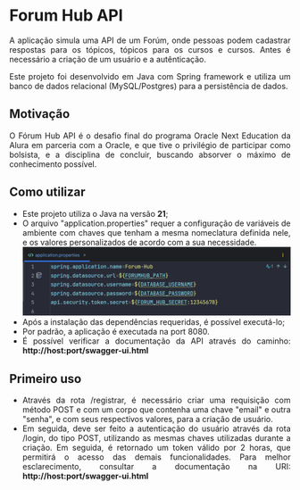 <h1>Forum Hub API</h1>
<p style="text-align: justify">A aplicação simula uma API de um Forúm, onde pessoas podem cadastrar respostas para os tópicos, tópicos para os cursos e cursos. Antes é necessário a criação de um usuário e a autênticação.</p>
<p style="text-align: justify">Este projeto foi desenvolvido em Java com Spring framework e utiliza um banco de dados relacional (MySQL/Postgres) para a persistência de dados. </p>
<h2>Motivação</h2>
    <p style="text-align: justify">O Fórum Hub API é o desafio final do programa Oracle Next Education da Alura em parceria com a Oracle, e que tive o privilégio de participar como bolsista, e a disciplina de concluir, buscando absorver o máximo de conhecimento possível.</p>
<h2>Como utilizar</h2>
<ul style="text-align: justify">
    <li>Este projeto utiliza o Java na versão <strong>21</strong>;</li>
    <li>O arquivo "application.properties" requer a configuração de variáveis de ambiente com chaves que tenham a mesma nomeclatura definida nele, e os valores personalizados de acordo com a sua necessidade.</li>
    <img src="tutorial/application.properties.png">
    <li>Após a instalação das dependências requeridas, é possível executá-lo;</li>
    <li>Por padrão, a aplicação é executada na port 8080.</li>
    <li>É possível verificar a documentação da API através do caminho: <strong>http://host:port/swagger-ui.html</strong></li>
</ul>
<h2>Primeiro uso</h2>
<ul style="text-align: justify">
<li>Através da rota /registrar, é necessário criar uma requisição com método POST e com um corpo que contenha uma chave "email" e outra "senha", e com seus respectivos valores, para a criação de usuário.</li>
<li>Em seguida, deve ser feito a autenticação do usuário através da rota /login, do tipo POST, utilizando as mesmas chaves utilizadas durante a criação. Em seguida, é retornado um token válido por 2 horas, que permitirá o acesso das demais funcionalidades. Para melhor esclarecimento, consultar a documentação na URI: <strong>http://host:port/swagger-ui.html</strong></li>
</ul>


